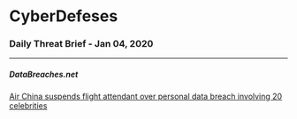# CyberDefeses
### Daily Threat Brief - Jan 04, 2020

 
-----
 
##### DataBreaches.net
[Air China suspends flight attendant over personal data breach involving 20 celebrities](https://www.databreaches.net/air-china-suspends-flight-attendant-over-personal-data-breach-involving-20-celebrities/)
 
